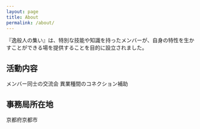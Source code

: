 ```yaml
---
layout: page
title: About
permalink: /about/
---
```


『逸般人の集い』は、特別な技能や知識を持ったメンバーが、自身の特性を生かすことができる場を提供することを目的に設立されました。

## 活動内容

メンバー同士の交流会
異業種間のコネクション補助

## 事務局所在地

京都府京都市

